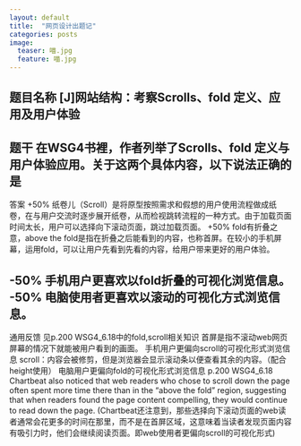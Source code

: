 ```yaml
---
layout: default
title:  "网页设计出题记"
categories: posts
image:
  teaser: 喵.jpg
  feature: 喵.jpg
---
```






























































































题目名称
[J]网站结构：考察Scrolls、fold 定义、应用及用户体验
-

题干
在WSG4书裡，作者列举了Scrolls、fold 定义与用户体验应用。关于这两个具体内容，以下说法正确的是
-

答案
+50% 纸卷儿（Scroll）是将原型按照需求和假想的用户使用流程做成纸卷，在与用户交流时逐步展开纸卷，从而检视跳转流程的一种方式。由于加载页面时间太长，用户可以选择向下滚动页面，跳过加载页面。 
+50% fold有折叠之意，above the fold是指在折叠之后能看到的内容，也称首屏。在较小的手机屏幕，运用fold，可以让用户先看到先看的内容，给用户带来更好的用户体验。

-50% 手机用户更喜欢以fold折叠的可视化浏览信息。
-50% 电脑使用者更喜欢以滚动的可视化方式浏览信息。
-

通用反馈
见p.200 WSG4_6.18中的fold,scroll相关知识 
首屏是指不滚动web网页屏幕的情况下就能被用户看到的画面。
手机用户更偏向scroll的可视化形式浏览信息
 scroll：内容会被修剪，但是浏览器会显示滚动条以便查看其余的内容。（配合height使用）
电脑用户更偏向fold的可视化形式浏览信息
p.200 WSG4_6.18
Chartbeat also noticed that web readers who chose to scroll down the page often spent more time there than in the “above the fold” region, suggesting that when readers found the page content compelling, they would continue to read down the page.
(Chartbeat还注意到，那些选择向下滚动页面的web读者通常会花更多的时间在那里，而不是在首屏区域，这意味着当读者发现页面内容有吸引力时，他们会继续阅读页面。即web使用者更偏向scroll的可视化形式)
